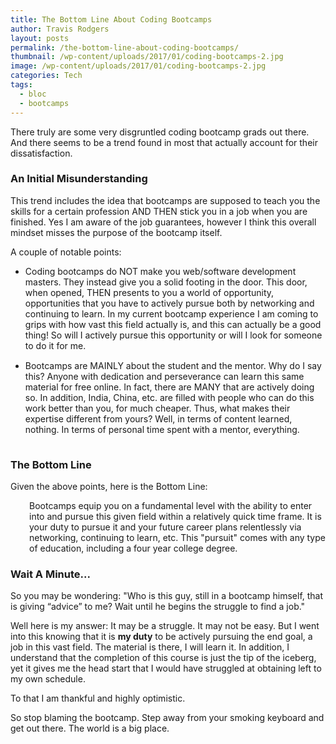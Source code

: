 ```yaml
---
title: The Bottom Line About Coding Bootcamps
author: Travis Rodgers
layout: posts
permalink: /the-bottom-line-about-coding-bootcamps/
thumbnail: /wp-content/uploads/2017/01/coding-bootcamps-2.jpg
image: /wp-content/uploads/2017/01/coding-bootcamps-2.jpg
categories: Tech
tags:
  - bloc
  - bootcamps
---
```

There truly are some very disgruntled coding bootcamp grads out there. And there seems to be a trend found in most that actually account for their dissatisfaction.

### An Initial Misunderstanding

This trend includes the idea that bootcamps are supposed to teach you the skills for a certain profession AND THEN stick you in a job when you are finished. Yes I am aware of the job guarantees, however I think this overall mindset misses the purpose of the bootcamp itself.

A couple of notable points:

<ul>
<li style="padding-bottom: 15px;">Coding bootcamps do NOT make you web/software development masters. They instead give you a solid footing in the door. This door, when opened, THEN presents to you a world of opportunity, opportunities that you have to actively pursue both by networking and continuing to learn. In my current bootcamp experience I am coming to grips with how vast this field actually is, and this can actually be a good thing! So will I actively pursue this opportunity or will I look for someone to do it for me.
</li>
<li style="padding-bottom: 15px;">
  Bootcamps are MAINLY about the student and the mentor. Why do I say this? Anyone with dedication and perseverance can learn this same material for free online. In fact, there are MANY that are actively doing so. In addition, India, China, etc. are filled with people who can do this work better than you, for much cheaper. Thus, what makes their expertise different from yours? Well, in terms of content learned, nothing. In terms of personal time spent with a mentor, everything.
</li>
</ul>

### The Bottom Line

Given the above points, here is the Bottom Line:

<p style="padding-left: 30px;">
Bootcamps equip you on a fundamental level with the ability to enter into and pursue this given field within a relatively quick time frame. It is your duty to pursue it and your future career plans relentlessly via networking, continuing to learn, etc. This "pursuit" comes with any type of education, including a four year college degree.
</p>

### Wait A Minute...

So you may be wondering: "Who is this guy, still in a bootcamp himself, that is giving &#8220;advice&#8221; to me? Wait until he begins the struggle to find a job."

Well here is my answer: It may be a struggle. It may not be easy. But I went into this knowing that it is <b>my duty</b> to be actively pursuing the end goal, a job in this vast field. The material is there, I will learn it. In addition, I understand that the completion of this course is just the tip of the iceberg, yet it gives me the head start that I would have struggled at obtaining left to my own schedule.

To that I am thankful and highly optimistic.</span>

So stop blaming the bootcamp. Step away from your smoking keyboard and get out there. The world is a big place.